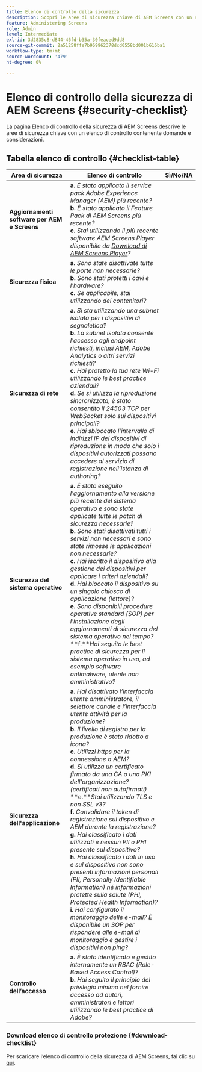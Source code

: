 ```yaml
---
title: Elenco di controllo della sicurezza
description: Scopri le aree di sicurezza chiave di AEM Screens con un elenco di domande e considerazioni.
feature: Administering Screens
role: Admin
level: Intermediate
exl-id: 3d2835c8-d844-46fd-b35a-30feaced9dd8
source-git-commit: 2a51258ffe7b969962378dcd0558bd001b616ba1
workflow-type: tm+mt
source-wordcount: '479'
ht-degree: 0%

---
```


# Elenco di controllo della sicurezza di AEM Screens {#security-checklist}

La pagina Elenco di controllo della sicurezza di AEM Screens descrive le aree di sicurezza chiave con un elenco di controllo contenente domande e considerazioni.

## Tabella elenco di controllo {#checklist-table}

| **Area di sicurezza** | **Elenco di controllo** | **Sì/No/NA** |
|---|---|---|
| **Aggiornamenti software per AEM e Screens** | **a.** *È stato applicato il service pack Adobe Experience Manager (AEM) più recente?* <br>**b.** *È stato applicato il Feature Pack di AEM Screens più recente?* <br>**c.** *Stai utilizzando il più recente software AEM Screens Player disponibile da [Download di AEM Screens Player](https://download.macromedia.com/screens/)?* |
| **Sicurezza fisica** | **a.** *Sono state disattivate tutte le porte non necessarie?* <br>**b.** *Sono stati protetti i cavi e l&#39;hardware?* <br>**c.** *Se applicabile, stai utilizzando dei contenitori?* |
| **Sicurezza di rete** | **a.** *Si sta utilizzando una subnet isolata per i dispositivi di segnaletica?* <br>**b.** *La subnet isolata consente l&#39;accesso agli endpoint richiesti, inclusi AEM, Adobe Analytics o altri servizi richiesti?* <br>**c.** *Hai protetto la tua rete Wi-Fi utilizzando le best practice aziendali?* <br>**d.** *Se si utilizza la riproduzione sincronizzata, è stato consentito il 24503 TCP per WebSocket solo sui dispositivi principali?* <br>**e.** *Hai sbloccato l’intervallo di indirizzi IP dei dispositivi di riproduzione in modo che solo i dispositivi autorizzati possano accedere al servizio di registrazione nell’istanza di authoring?* |
| **Sicurezza del sistema operativo** | **a.** *È stato eseguito l&#39;aggiornamento alla versione più recente del sistema operativo e sono state applicate tutte le patch di sicurezza necessarie?* <br>**b.** *Sono stati disattivati tutti i servizi non necessari e sono state rimosse le applicazioni non necessarie?* <br>**c.** *Hai iscritto il dispositivo alla gestione dei dispositivi per applicare i criteri aziendali?* <br>**d.** *Hai bloccato il dispositivo su un singolo chiosco di applicazione (lettore)?* <br>**e.** *Sono disponibili procedure operative standard (SOP) per l&#39;installazione degli aggiornamenti di sicurezza del sistema operativo nel tempo?*<br>**f.***Hai seguito le best practice di sicurezza per il sistema operativo in uso, ad esempio software antimalware, utente non amministrativo?* |
| **Sicurezza dell&#39;applicazione** | **a.** *Hai disattivato l’interfaccia utente amministratore, il selettore canale e l’interfaccia utente attività per la produzione?* <br>**b.** *Il livello di registro per la produzione è stato ridotto a icona?* <br>**c.** *Utilizzi https per la connessione a AEM?* <br>**d.** *Si utilizza un certificato firmato da una CA o una PKI dell&#39;organizzazione? (certificati non autofirmati)*<br>**e.***Stai utilizzando TLS e non SSL v3?*<br>**f.** *Convalidare il token di registrazione sul dispositivo e AEM durante la registrazione?*<br> **g.** *Hai classificato i dati utilizzati e nessun PII o PHI presente sul dispositivo?*<br> **h.** *Hai classificato i dati in uso e sul dispositivo non sono presenti informazioni personali (PII, Personally Identifiable Information) né informazioni protette sulla salute (PHI, Protected Health Information)?*<br> **i.** *Hai configurato il monitoraggio delle e-mail? È disponibile un SOP per rispondere alle e-mail di monitoraggio e gestire i dispositivi non ping?* |
| **Controllo dell’accesso** | **a.** *È stato identificato e gestito internamente un RBAC (Role-Based Access Control)?* <br>**b.** *Hai seguito il principio del privilegio minimo nel fornire accesso ad autori, amministratori e lettori utilizzando le best practice di Adobe?* |

### Download elenco di controllo protezione {#download-checklist}

Per scaricare l’elenco di controllo della sicurezza di AEM Screens, fai clic su [qui](/help/user-guide/assets/AEMScreens-SecurityChecklist.pdf).

